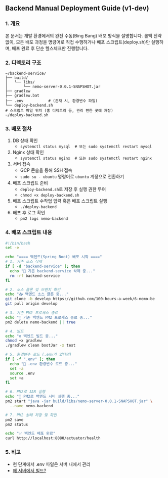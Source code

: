 ## Backend Manual Deployment Guide (v1-dev)

### 1. 개요
본 문서는 개발 환경에서의 완전 수동(Bing Bang) 배포 방식을 설명합니다.
롤백 전략 없이, 모든 배포 과정을 명령어로 직접 수행하거나 배포 스크립트(deploy.sh)만 실행하며,
배포 완료 후 단순 헬스체크만 진행합니다.

### 2. 디렉토리 구조
```
~/backend-service/
├── build/
│   └── libs/
│       └── nemo-server-0.0.1-SNAPSHOT.jar
├── gradlew
├── gradlew.bat
├── .env           # (존재 시, 환경변수 파일)
└── deploy-backend.sh
# 스크립트 파일 위치 (홈 디렉토리 등, 관리 편한 곳에 저장)
~/deploy-backend.sh
```

### 3. 배포 절차 
1. DB 상태 확인
   - `systemctl status mysql  # 또는 sudo systemctl restart mysql`
2. Nginx 상태 확인
   - `systemctl status nginx  # 또는 sudo systemctl restart nginx`
3. 서버 접속
   - GCP 콘솔을 통해 SSH 접속
   - `sudo su - ubuntu` 명령어로 `ubuntu` 계정으로 전환하기
4. 배포 스크립트 준비
   - `deploy-backend.sh`로 저장 후 실행 권한 무여
   - `chmod +x deploy-backend.sh`
5. 배포 스크립트 수작업 입력 혹은 배포 스크립트 실행
   - `./deploy-backend`
6. 배포 후 로그 확인
   - `pm2 logs nemo-backend`

### 4. 배포 스크립트 내용
```bash
#!/bin/bash
set -e

echo "==== 백엔드(Spring Boot) 배포 시작 ===="
# 1. 기존 소스 삭제
if [ -d "backend-service" ]; then
  echo "🧹 기존 backend-service 삭제 중..."
  rm -rf backend-service
fi

# 2. 소스 클론 및 브랜치 확인
echo "📥 백엔드 소스 클론 중..."
git clone -b develop https://github.com/100-hours-a-week/6-nemo-be
git pull origin develop

# 3. 기존 PM2 프로세스 종료
echo "🛑 기존 백엔드 PM2 프로세스 종료 중..."
pm2 delete nemo-backend || true

# 4. 빌드
echo "⚙️ 백엔드 빌드 중..."
chmod +x gradlew
./gradlew clean bootJar -x test

# 5. 환경변수 로드 (.env가 있다면)
if [ -f ".env" ]; then
  echo "📄 .env 환경변수 로드 중..."
  set -a
  source .env
  set +a
fi

# 6. PM2로 JAR 실행
echo "🚀 PM2로 백엔드 서버 실행 중..."
pm2 start "java -jar build/libs/nemo-server-0.0.1-SNAPSHOT.jar" \
  --name nemo-backend 

# 7. PM2 상태 저장 및 확인
pm2 save
pm2 status

echo "✅ 백엔드 배포 완료"
curl http://localhost:8080/actuator/health
```


### 5. 비고
- 현 단계에서 .env 파일은 서버 내에서 관리
- [왜 서버에서 빌드?](https://github.com/100-hours-a-week/6-nemo-wiki/wiki/%5BCL%5D-%EC%84%9C%EB%B2%84%EC%97%90%EC%84%9C-%EB%B9%8C%EB%93%9C%ED%95%98%EB%8A%94-%EC%9D%B4%EC%9C%A0)

